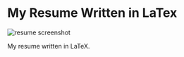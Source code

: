 # My Resume Written in LaTex
![resume screenshot](https://github.com/HenryMBaldwin/resume/assets/67980579/a716b475-6cfc-4264-b496-a096625af0b2)

My resume written in LaTeX.
